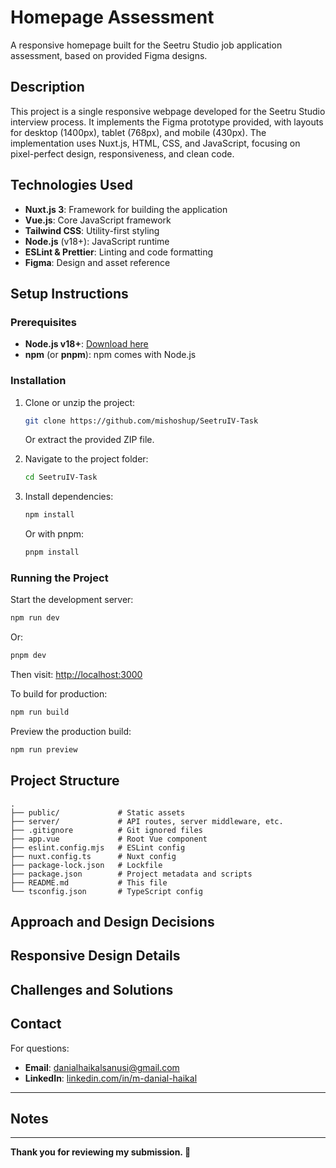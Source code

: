 # Homepage Assessment

A responsive homepage built for the Seetru Studio job application assessment, based on provided Figma designs.

## Description

This project is a single responsive webpage developed for the Seetru Studio interview process. It implements the Figma prototype provided, with layouts for desktop (1400px), tablet (768px), and mobile (430px). The implementation uses Nuxt.js, HTML, CSS, and JavaScript, focusing on pixel-perfect design, responsiveness, and clean code.

## Technologies Used

- **Nuxt.js 3**: Framework for building the application
- **Vue.js**: Core JavaScript framework
- **Tailwind CSS**: Utility-first styling
- **Node.js** (v18+): JavaScript runtime
- **ESLint & Prettier**: Linting and code formatting
- **Figma**: Design and asset reference

## Setup Instructions

### Prerequisites

- **Node.js v18+**: [Download here](https://nodejs.org/)
- **npm** (or **pnpm**): npm comes with Node.js

### Installation

1. Clone or unzip the project:

   ```bash
   git clone https://github.com/mishoshup/SeetruIV-Task
   ```

   Or extract the provided ZIP file.

2. Navigate to the project folder:

   ```bash
   cd SeetruIV-Task
   ```

3. Install dependencies:
   ```bash
   npm install
   ```
   Or with pnpm:
   ```bash
   pnpm install
   ```

### Running the Project

Start the development server:

```bash
npm run dev
```

Or:

```bash
pnpm dev
```

Then visit: [http://localhost:3000](http://localhost:3000)

To build for production:

```bash
npm run build
```

Preview the production build:

```bash
npm run preview
```

## Project Structure

```
.
├── public/             # Static assets
├── server/             # API routes, server middleware, etc.
├── .gitignore          # Git ignored files
├── app.vue             # Root Vue component
├── eslint.config.mjs   # ESLint config
├── nuxt.config.ts      # Nuxt config
├── package-lock.json   # Lockfile
├── package.json        # Project metadata and scripts
├── README.md           # This file
└── tsconfig.json       # TypeScript config
```

## Approach and Design Decisions

<!-- - **Framework**: Chose Nuxt.js to align with Seetru Studio’s tech stack, leveraging built-in routing and SSR.
- **Component Structure**: Built modular components (Header, Hero, Footer, etc.) for maintainability.
- **Styling**: Used Tailwind CSS for accurate, responsive design based on Figma specs.
- **Responsive Design**: Mobile-first design approach using Figma's breakpoints: 430px (mobile), 768px (tablet), 1400px (desktop).
- **Interactivity**: Added mobile menu toggle using Vue's `ref` and `v-if`/`v-show` with transitions.
- **Design Integration**: Extracted colors, fonts, and spacing directly from the Figma file. -->

## Responsive Design Details

<!-- - **Mobile (430px)**: Stacked layout, touch-friendly buttons
- **Tablet (768px)**: Grid layout adjustments for medium screens
- **Desktop (1400px)**: Full-width layouts with proper spacing -->

## Challenges and Solutions

<!-- - **Challenge**: Matching exact spacing from Figma
  - **Solution**: Used Figma ruler + Tailwind spacing classes for precision
- **Challenge**: Smooth mobile menu toggle
  - **Solution**: Vue reactivity + CSS transitions -->

## Contact

For questions:

- **Email**: danialhaikalsanusi@gmail.com
- **LinkedIn**: [linkedin.com/in/m-danial-haikal](https://www.linkedin.com/in/m-danial-haikal/)

---

## Notes

<!-- - This project was built as part of the Seetru Studio hiring process.
- All designs were implemented according to Figma specs.
- Feedback and improvements are welcome! -->

---

**Thank you for reviewing my submission. 🙏**
